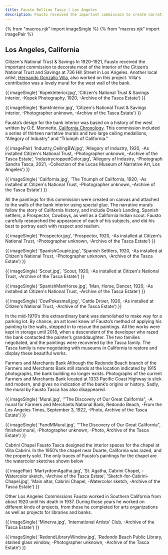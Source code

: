 ```yaml
---
title: Fausto Bellino Tasca | Los Angeles
description: Fausto received the important commission to create narrative historical murals for Citizen’s National Bank in Los Angeles.
---
```


{% from "macros.njk" import imageSingle %}
{% from "macros.njk" import imagePair %}

## Los Angeles, California

<span class="intro">Citizen's National Trust & Savings </span>In 1920&#8211;1921, Fausto received the important commission to decorate most of the interior of the Citizen’s National Trust and Savings at 736 Hill Street in Los Angeles. Another local artist, <a href="https://collections.lacma.org/node/166797" target="_blank" rel="noreferrer">Hernando Gonzallo Villa</a>, also worked on this project. Villa's contribution was a lovely mural for the west wall of the bank.

{{ imageSingle(
'KopekInterior.jpg',
'Citizen\'s National Trust & Savings interior, -Kopek Photography, 1920, -Archive of the Tasca Estate')
}}

{{ imageSingle(
'BankInterior.jpg',
'Citizen\'s National Trust & Savings interior, -Photographer unknown, -Archive of the Tasca Estate')
}}

Fausto’s design for the bank interior was based on a history of the west written by O.E. Monnette, <a href="https://www.google.com/books/edition/California_Chronology/gBs1AQAAMAAJ?hl=en&gbpv=1" target="_blank" rel="noreferrer">California Chronology</a>. This commission included a series of thirteen narrative murals and two large ceiling medallions, “Allegory of Industry” and “Triumph of California.”

{{ imagePair(
'Industry_CeilingBW.jpg',
'Allegory of Industry, 1920, -As installed Citizen\'s National Trust, -Photographer unknown, -Archive of the Tasca Estate',
'IndustrycroppedColor.jpg',
'Allegory of Industry, -Photograph Sandra Tasca, 2021, -Collection of the Lucas Museum of Narrative Art, Los Angeles')
}}

{{ imageSingle(
'California.jpg',
'The Triumph of California, 1920, -As installed at Citizen\'s National Trust, -Photographer unknown, -Archive of the Tasca Estate')
}}

All the paintings for this commission were created on canvas and attached to the walls of the bank interior using special glue. The narrative murals follow the story of California history, and include Drake’s Landing, Spanish settlers, a Prospector, Cowboys, as well as a California Indian scout. Fausto carefully researched the appearance of each of his subjects, and did his best to portray each with respect and realism.

{{ imageSingle(
'Prospector.jpg',
'Prospector, 1920, -As installed at Citizen\'s National Trust, -Photographer unknown, -Archive of the Tasca Estate')
}}

{{ imageSingle(
'SpanishCouple.jpg',
'Spanish Settlers, 1920, -As installed at Citizen\'s National Trust, -Photographer unknown, -Archive of the Tasca Estate')
}}

{{ imageSingle(
'Scout.jpg',
'Scout, 1920, -As installed at Citizen\'s National Trust, -Archive of the Tasca Estate')
}}

{{ imageSingle(
'SpanishManHorse.jpg',
'Man, Horse, Dancer, 1920, -As installed at Citizen\'s National Trust, -Archive of the Tasca Estate')
}}

{{ imageSingle(
'CowPokesmall.jpg',
'Cattle Driver, 1920, -As installed at Citizen\'s National Trust, -Archive of the Tasca Estate')
}}

In the mid-1970’s this extraordinary bank was demolished to make way for a parking lot. By chance, an art lover knew of Fausto’s method of applying his painting to the walls, stepped in to rescue the paintings. All the works were kept in storage until 2018, when a descendent of the developer who razed the bank contacted the painter’s granddaughter. The two families negotiated, and the paintings were recovered by the Tasca family. The Tasca family is now negotiating with museums in California to restore and display these beautiful works.

<span class="intro">Farmers and Merchants Bank </span>Although the Redondo Beach branch of the Farmers and Merchants Bank still stands at the location indicated by 1915 photographs, the bank building no longer exists. Photographs of the current Farmers and Merchants Bank located at 1333 Pacific Coast Highway is slick and modern, and gives no indication of the bank’s origins or history. Sadly, the mural by Fausto Tasca has also disappeared.

{{ imageSingle(
'Mural.jpg',
'"The Discovery of Our Great California", -A mural for Farmers and Merchants National Bank, Redondo Beach, -From the Los Angeles Times, September 3, 1922, -Photo, Archive of the Tasca Estate')
}}

{{ imageSingle(
'FandMMural.jpg',
'"The Discovery of Our Great California", finished mural, -Photographer unknown, -Photo, Archive of the Tasca Estate')
}}

<span class="intro">Cabrini Chapel </span>Fausto Tasca designed the interior spaces for the chapel at Villa Cabrini. In the 1950’s the chapel near Duarte, California was razed, and the property sold. The only traces of Fausto’s paintings for the chapel are the watercolor sketches shown below

{{ imagePair(
'MartyrdomAgatha.jpg',
'St. Agatha, Cabrini Chapel, -Watercolor sketch, -Archive of the Tasca Estate',
'Sketch-for-Cabrini-Chapel.jpg',
'Main altar, Cabrini Chapel, -Watercolor sketch, -Archive of the Tasca Estate')
}}

<span class="intro">Other Los Angeles Commissions </span>Fausto worked in Southern California from about 1920 until his death in 1937. During those years he worked on different kinds of projects, from those he completed for arts organizations as well as projects for libraries and banks.

{{ imageSingle(
'Minerva.jpg',
'International Artists\' Club, -Archive of the Tasca Estate')
}}

<div id="redondo-library">
{{ imageSingle(
'RedondLibraryWindow.jpg',
'Redondo Beach Public Library, stained glass window, -Photographer unknown, -Archive of the Tasca Estate')
}}
</div>
